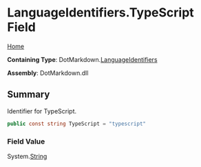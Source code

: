 <a name="_top"></a>

# LanguageIdentifiers\.TypeScript Field

[Home](../../../README.md#_top)

**Containing Type**: DotMarkdown\.[LanguageIdentifiers](../README.md#_top)

**Assembly**: DotMarkdown\.dll

## Summary

Identifier for TypeScript\.

```csharp
public const string TypeScript = "typescript"
```

### Field Value

System\.[String](https://docs.microsoft.com/en-us/dotnet/api/system.string)

